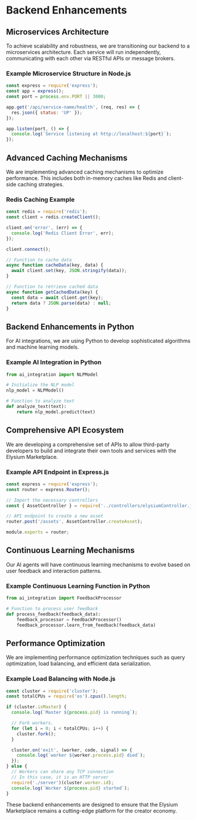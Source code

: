 # Backend Enhancements

## Microservices Architecture

To achieve scalability and robustness, we are transitioning our backend to a microservices architecture. Each service will run independently, communicating with each other via RESTful APIs or message brokers.

### Example Microservice Structure in Node.js

```javascript
const express = require('express');
const app = express();
const port = process.env.PORT || 3000;

app.get('/api/service-name/health', (req, res) => {
  res.json({ status: 'UP' });
});

app.listen(port, () => {
  console.log(`Service listening at http://localhost:${port}`);
});
```

## Advanced Caching Mechanisms

We are implementing advanced caching mechanisms to optimize performance. This includes both in-memory caches like Redis and client-side caching strategies.

### Redis Caching Example

```javascript
const redis = require('redis');
const client = redis.createClient();

client.on('error', (err) => {
  console.log('Redis Client Error', err);
});

client.connect();

// Function to cache data
async function cacheData(key, data) {
  await client.set(key, JSON.stringify(data));
}

// Function to retrieve cached data
async function getCachedData(key) {
  const data = await client.get(key);
  return data ? JSON.parse(data) : null;
}
```

## Backend Enhancements in Python

For AI integrations, we are using Python to develop sophisticated algorithms and machine learning models.

### Example AI Integration in Python

```python
from ai_integration import NLPModel

# Initialize the NLP model
nlp_model = NLPModel()

# Function to analyze text
def analyze_text(text):
    return nlp_model.predict(text)
```

## Comprehensive API Ecosystem

We are developing a comprehensive set of APIs to allow third-party developers to build and integrate their own tools and services with the Elysium Marketplace.

### Example API Endpoint in Express.js

```javascript
const express = require('express');
const router = express.Router();

// Import the necessary controllers
const { AssetController } = require('../controllers/elysiumController.js');

// API endpoint to create a new asset
router.post('/assets', AssetController.createAsset);

module.exports = router;
```

## Continuous Learning Mechanisms

Our AI agents will have continuous learning mechanisms to evolve based on user feedback and interaction patterns.

### Example Continuous Learning Function in Python

```python
from ai_integration import FeedbackProcessor

# Function to process user feedback
def process_feedback(feedback_data):
    feedback_processor = FeedbackProcessor()
    feedback_processor.learn_from_feedback(feedback_data)
```

## Performance Optimization

We are implementing performance optimization techniques such as query optimization, load balancing, and efficient data serialization.

### Example Load Balancing with Node.js

```javascript
const cluster = require('cluster');
const totalCPUs = require('os').cpus().length;

if (cluster.isMaster) {
  console.log(`Master ${process.pid} is running`);

  // Fork workers.
  for (let i = 0; i < totalCPUs; i++) {
    cluster.fork();
  }

  cluster.on('exit', (worker, code, signal) => {
    console.log(`worker ${worker.process.pid} died`);
  });
} else {
  // Workers can share any TCP connection
  // In this case, it is an HTTP server
  require('./server')(cluster.worker.id);
  console.log(`Worker ${process.pid} started`);
}
```

These backend enhancements are designed to ensure that the Elysium Marketplace remains a cutting-edge platform for the creator economy.